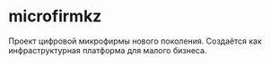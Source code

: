 # microfirmkz
Проект цифровой микрофирмы нового поколения. Создаётся как инфраструктурная платформа для малого бизнеса.

